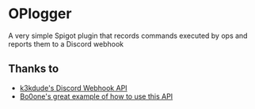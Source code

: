 # OPlogger
A very simple Spigot plugin that records commands executed by ops and reports them to a Discord webhook

## Thanks to
* [k3kdude's Discord Webhook API](https://gist.github.com/k3kdude/fba6f6b37594eae3d6f9475330733bdb)
* [Bo0one's great example of how to use this API](https://github.com/Bo0ne/Minecraft-Server-Discord-Webhook)
